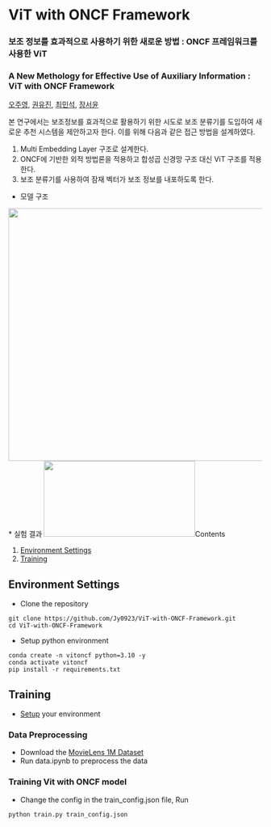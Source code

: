 # ViT with ONCF Framework

### 보조 정보를 효과적으로 사용하기 위한 새로운 방법 : ONCF 프레임워크를 사용한 ViT
### A New Methology for Effective Use of Auxiliary Information : ViT with ONCF Framework
[오주영](https://github.com/Jy0923), [권유진](https://github.com/rnjsdb72), [최민석](https://github.com/ChoiMinS), [장서윤](https://github.com/sy00n)

본 연구에서는 보조정보를 효과적으로 활용하기 위한 시도로 보조 분류기를 도입하여 새로운 추천 시스템을 제안하고자 한다. 이를 위해 다음과 같은 접근 방법을 설계하였다.

1. Multi Embedding Layer 구조로 설계한다.
2. ONCF에 기반한 외적 방법론을 적용하고 합성곱 신경망 구조 대신 ViT 구조를 적용한다.
3. 보조 분류기를 사용하여 잠재 벡터가 보조 정보를 내포하도록 한다.

* 모델 구조
<image src = "https://github.com/Jy0923/ViT-with-ONCF-Framework/blob/main/figure/figure1.png" width="600" height="500">
* 실험 결과
<image src = "https://github.com/Jy0923/ViT-with-ONCF-Framework/blob/main/figure/figure2.png" width="300" height="150>


## Contents
1. [Environment Settings](#environment-settings)
2. [Training](#training)


## Environment Settings
* Clone the repository
```
git clone https://github.com/Jy0923/ViT-with-ONCF-Framework.git
cd ViT-with-ONCF-Framework
```
* Setup python environment
```
conda create -n vitoncf python=3.10 -y
conda activate vitoncf
pip install -r requirements.txt
```


## Training
* [Setup](#environment-settings) your environment
  
### Data Preprocessing

* Download the [MovieLens 1M Dataset](https://grouplens.org/datasets/movielens/)
* Run data.ipynb to preprocess the data

### Training Vit with ONCF model
* Change the config in the train_config.json file, Run
```
python train.py train_config.json
```
